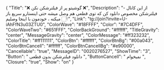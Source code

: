 {
"Title": "❌  گوشیتو پر از فیلترشکن نکن  ❌",
"Description": "- از این کانال فیلترشکن مخصوص دانلود کن که توی قطعی هم وصل میشه حتی اینستارو سریع باز میکنه ، خودمون با اینجا وصلیم 👇🏻",
"Link": "tg://join?invite=U-iAhFfN3u03ZTU0",
"ColorWave": "#18FFFF",
"Color": "#7C4DFF",
"ColorWaveTwo": "#651FFF",
"ColorBackGround": "#ffffff",
"TitleGravity": "center",
"MessageGravity": "center",
"ColorMessage": "#ff323232",
"ColorTitle": "#ff111111",
"ColorBtn": "#ffffff",
"ColorBtnBg": "#00a043",
"ColorBtnCancell": "#ffffff",
"ColorBtnCancellBg": "#e90000",
"Cancellable": "true",
"MessageID": "0020276527",
"ShowTime": "3",
"Button": " دانلود فیلترشکن بدون قطعی ",
"ButtonCancell": " نمیخوام ",
"Closure": "true",
"Show": "on"
}
